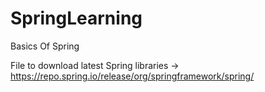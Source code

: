 # SpringLearning
Basics Of Spring


File to download latest Spring libraries -> https://repo.spring.io/release/org/springframework/spring/
 

